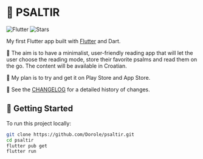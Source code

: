 # 📖 PSALTIR

![Flutter](https://img.shields.io/badge/Flutter-3.35-blue?logo=flutter)
![Stars](https://img.shields.io/github/stars/yourusername/my_flutter_app?style=social)

My first Flutter app built with [Flutter](https://flutter.dev) and Dart.

📲 The aim is to have a minimalist, user-friendly reading app that will let the user choose the reading mode, store their favorite psalms and read them on the go. The content will be available in Croatian.

📲 My plan is to try and get it on Play Store and App Store.

📝 See the [CHANGELOG](CHANGELOG.md) for a detailed history of changes.

## 🧰 Getting Started

To run this project locally:

```bash
git clone https://github.com/Dorole/psaltir.git
cd psaltir
flutter pub get
flutter run
```
